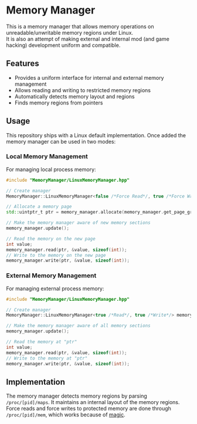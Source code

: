 # Memory Manager

This is a memory manager that allows memory operations on unreadable/unwritable memory regions under Linux.  
It is also an attempt of making external and internal mod (and game hacking) development uniform and compatible.

## Features

- Provides a uniform interface for internal and external memory management
- Allows reading and writing to restricted memory regions
- Automatically detects memory layout and regions
- Finds memory regions from pointers

## Usage

This repository ships with a Linux default implementation. Once added the memory manager can be used in two modes:

### Local Memory Management

For managing local process memory:

```c++
#include "MemoryManager/LinuxMemoryManager.hpp" 

// Create manager
MemoryManager::LinuxMemoryManager<false /*Force Read*/, true /*Force Write*/, true /*Local*/> memory_manager;

// Allocate a memory page
std::uintptr_t ptr = memory_manager.allocate(memory_manager.get_page_granularity(), PROT_NONE);

// Make the memory manager aware of new memory sections
memory_manager.update();

// Read the memory on the new page
int value;
memory_manager.read(ptr, &value, sizeof(int));
// Write to the memory on the new page
memory_manager.write(ptr, &value, sizeof(int));
```

### External Memory Management

For managing external process memory:

```c++
#include "MemoryManager/LinuxMemoryManager.hpp"

// Create manager
MemoryManager::LinuxMemoryManager<true /*Read*/, true /*Write*/> memory_manager(process_id);

// Make the memory manager aware of all memory sections
memory_manager.update();

// Read the memory at "ptr"
int value;
memory_manager.read(ptr, &value, sizeof(int));
// Write to the memory at "ptr"
memory_manager.write(ptr, &value, sizeof(int));
```

## Implementation

The memory manager detects memory regions by parsing `/proc/[pid]/maps`. It maintains an internal layout of the memory regions.  
Force reads and force writes to protected memory are done through `/proc/[pid]/mem`, which works because of [magic](https://offlinemark.com/2021/05/12/an-obscure-quirk-of-proc/).
